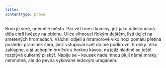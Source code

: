 ```yaml
---
title: ''
contentType: prose
---
```


Brno je šeré, oněmělé město. Pár věží mezi komíny, jež jako dalekonosná děla chrlí hvězdy na oblohu. Ulice vlhnoucí řídkým deštěm, listí tlející na smetených hromadách. Všichni odjeli a mramorové víko noci pomalu přetíná poslední pramínek šera, jímž vstupoval svět do mé podkrovní hrobky. Víko zaklapne, a já uchopím hrníček s horkou kávou, na jejíž hladině se ještě rozplývá cukerný pliskýř. Napiju se – kousek nade mnou plují němé mraky, nehmotné, ale do pevna vykované ledovým uragánem.
